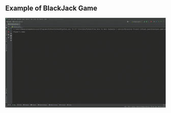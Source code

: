 ## Example of BlackJack Game

<img src='https://github.com/0mnadren/blackjack_python_game/blob/main/BlackJack_Game.gif' width='1200'>
